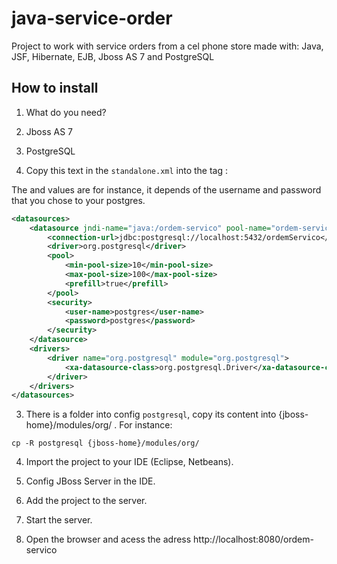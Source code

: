 # java-service-order
Project to work with service orders from a cel phone store made with: Java, JSF, Hibernate, EJB, Jboss AS 7 and PostgreSQL

## How to install

1. What do you need?

  1. Jboss AS 7
  2. PostgreSQL

2. Copy this text in the `standalone.xml` into the tag <subsystem xmlns="urn:jboss:domain:datasources:1.0">:

  The <user-name> and <password> values are for instance, it depends of the username and password that you chose to your postgres.

  ```xml
  <datasources>
      <datasource jndi-name="java:/ordem-servico" pool-name="ordem-servico" enabled="true" use-java-context="true">
          <connection-url>jdbc:postgresql://localhost:5432/ordemServico</connection-url>
          <driver>org.postgresql</driver>
          <pool>
              <min-pool-size>10</min-pool-size>
              <max-pool-size>100</max-pool-size>
              <prefill>true</prefill>
          </pool>
          <security>
              <user-name>postgres</user-name>
              <password>postgres</password>
          </security>
      </datasource>
      <drivers>
          <driver name="org.postgresql" module="org.postgresql">
              <xa-datasource-class>org.postgresql.Driver</xa-datasource-class>
          </driver>
      </drivers>
  </datasources>
  ```

3. There is a folder into config `postgresql`, copy its content into {jboss-home}/modules/org/ .
  For instance:

  ```
  cp -R postgresql {jboss-home}/modules/org/
  ```

4. Import the project to your IDE (Eclipse, Netbeans).

5. Config JBoss Server in the IDE.

6. Add the project to the server.

7. Start the server.

8. Open the browser and acess the adress http://localhost:8080/ordem-servico
